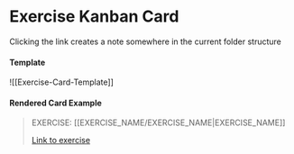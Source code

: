 # Exercise Kanban Card

Clicking the link creates a note somewhere in the current folder structure

#### Template
![[Exercise-Card-Template]]

#### Rendered Card Example

> EXERCISE:
> [[EXERCISE_NAME/EXERCISE_NAME|EXERCISE_NAME]]
> 
> [Link to exercise](LINK_HERE)

